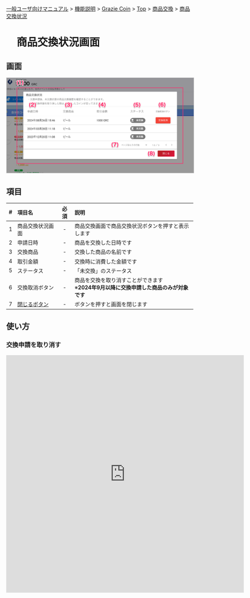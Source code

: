 [一般ユーザ向けマニュアル](../../../一般機能/) > [機能説明](../../../一般機能/#_2) > [Grazie Coin](../../../一般機能/#grazie-coin) > [Top](coin01.md) > [商品交換](coin03.md) > [商品交換状況](#)
# 　商品交換状況画面
## 画面

<a href="../../../images/coin/4-1.png" data-lightbox="スクリーンショット" data-title="スクリーンショット">
    <img src="../../../images/coin/4-1.png" style="border: solid 1px #ccc; width: 800px;" />
</a>

## 項目

|   #   | 項目名         | 必須  | 説明                                                                                                                                                                                                               |
| :---: | :------------- | :---: | :----------------------------------------------------------------------------------------------------------------------------------------------------------------------------------------------------------------- |
|   1   | 商品交換状況画面   |   -   | 商品交換画面で商品交換状況ボタンを押すと表示します                                                                                                                                                               |
|   2   | 申請日時     |   -   | 商品を交換した日時です                                                                                                                                                                             |
|   3   | 交換商品     |   -   | 交換した商品の名前です                                                                                                                           |
|   4   | 取引金額           |   -   | 交換時に消費した金額です                                                                                                                                                                         |
|   5   | ステータス           |   -   | 「未交換」のステータス                           |
|   6   | 交換取消ボタン           |   -   | 商品を交換を取り消すことができます<br>※**2024年9月以降に交換申請した商品のみが対象です** |
|   7   | [閉じるボタン](../GrazieCoin/coin03.md)   |   -   | ボタンを押すと画面を閉じます                                                                                                                                                                                       |


## 使い方

### 交換申請を取り消す

<iframe src="https://scribehow.com/embed/__3L_BgmRwQoq2QMzLZEwWQQ" width="640" height="640" allowfullscreen frameborder="0"></iframe>





